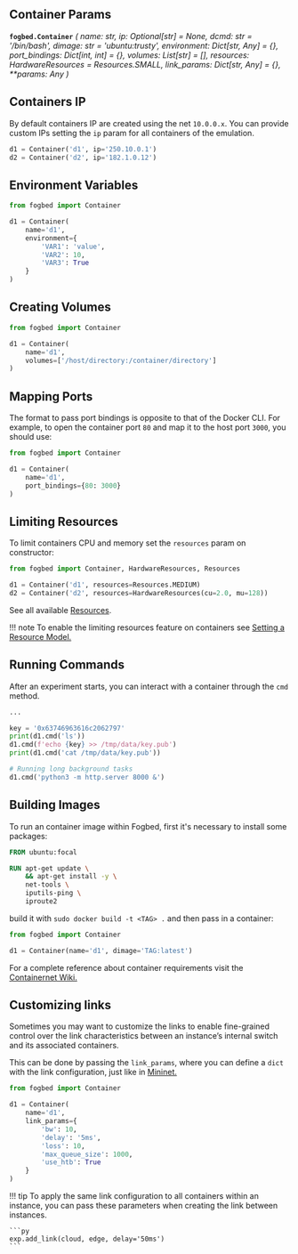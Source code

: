 ## Container Params
<b>`fogbed.Container`</b>
<i>(
    name: str, 
    ip: Optional[str] = None, 
    dcmd: str = '/bin/bash', 
    dimage: str = 'ubuntu:trusty', 
    environment: Dict[str, Any] = {}, 
    port_bindings: Dict[int, int] = {}, 
    volumes: List[str] = [],
    resources: HardwareResources = Resources.SMALL,
    link_params: Dict[str, Any] = {},
    **params: Any
)
</i>

## Containers IP
By default containers IP are created using the net `10.0.0.x`. You can provide custom IPs 
setting the `ip` param for all containers of the emulation.
```py
d1 = Container('d1', ip='250.10.0.1')
d2 = Container('d2', ip='182.1.0.12')
```

## Environment Variables
```py
from fogbed import Container

d1 = Container(
    name='d1', 
    environment={
        'VAR1': 'value',
        'VAR2': 10,
        'VAR3': True
    }
)
```

## Creating Volumes
```py
from fogbed import Container

d1 = Container(
    name='d1', 
    volumes=['/host/directory:/container/directory']
)
```

## Mapping Ports
The format to pass port bindings is opposite to that of the Docker CLI. For example, to open the container port `80` and map it to the host port `3000`, you should use:
```py
from fogbed import Container

d1 = Container(
    name='d1', 
    port_bindings={80: 3000}
)
```

## Limiting Resources
To limit containers CPU and memory set the `resources` param on constructor:
```py
from fogbed import Container, HardwareResources, Resources

d1 = Container('d1', resources=Resources.MEDIUM)
d2 = Container('d2', resources=HardwareResources(cu=2.0, mu=128))
```
See all available <a href="https://larsid.github.io/fogbed/resource_models/#predefined-resources">Resources</a>.

!!! note
    To enable the limiting resources feature on containers see 
    <a href="https://larsid.github.io/fogbed/local_emulation/#setting-a-resource-model">Setting a Resource Model.</a>

## Running Commands
After an experiment starts, you can interact with a container through the `cmd` method.
```py
...

key = '0x63746963616c2062797'
print(d1.cmd('ls'))
d1.cmd(f'echo {key} >> /tmp/data/key.pub')
print(d1.cmd('cat /tmp/data/key.pub'))

# Running long background tasks
d1.cmd('python3 -m http.server 8000 &')
```


## Building Images
To run an container image within Fogbed, first it's necessary to install some packages:
``` dockerfile
FROM ubuntu:focal

RUN apt-get update \
    && apt-get install -y \
    net-tools \
    iputils-ping \
    iproute2 

```

build it with `sudo docker build -t <TAG> .` and then pass in a container:
```py
from fogbed import Container

d1 = Container(name='d1', dimage='TAG:latest')
```
For a complete reference about container requirements visit the <a href="https://github.com/containernet/containernet/wiki" target="_blank">Containernet Wiki.</a>


## Customizing links
Sometimes you may want to customize the links to enable fine-grained control over the link characteristics between an instance’s internal switch and its associated containers.

This can be done by passing the `link_params`, where you can define a `dict` with the link configuration, just like in 
<a href="https://github.com/mininet/mininet/wiki/Introduction-to-Mininet#setting-performance-parameters" target="_blank">
Mininet.
</a>

```py
from fogbed import Container

d1 = Container(
    name='d1', 
    link_params={
        'bw': 10, 
        'delay': '5ms', 
        'loss': 10, 
        'max_queue_size': 1000, 
        'use_htb': True
    }
)
```
!!! tip
    To apply the same link configuration to all containers within an instance, you can pass these parameters when creating the link between instances.

    ```py
    exp.add_link(cloud, edge, delay='50ms')
    ```